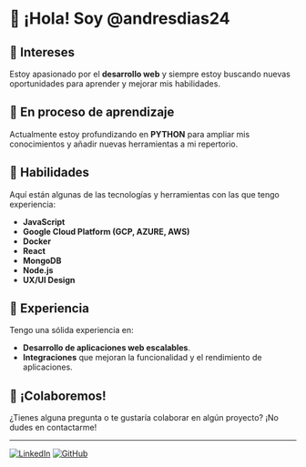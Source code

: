 # 👋 ¡Hola! Soy @andresdias24

## 👀 Intereses
Estoy apasionado por el **desarrollo web** y siempre estoy buscando nuevas oportunidades para aprender y mejorar mis habilidades.

## 🌱 En proceso de aprendizaje
Actualmente estoy profundizando en **PYTHON** para ampliar mis conocimientos y añadir nuevas herramientas a mi repertorio.

## 🚀 Habilidades
Aquí están algunas de las tecnologías y herramientas con las que tengo experiencia:
- **JavaScript**
- **Google Cloud Platform (GCP, AZURE, AWS)**
- **Docker**
- **React**
- **MongoDB**
- **Node.js**
- **UX/UI Design**

## 💼 Experiencia
Tengo una sólida experiencia en:
- **Desarrollo de aplicaciones web escalables**.
- **Integraciones** que mejoran la funcionalidad y el rendimiento de aplicaciones.

## 🤝 ¡Colaboremos!
¿Tienes alguna pregunta o te gustaría colaborar en algún proyecto? ¡No dudes en contactarme!

---

[![LinkedIn](https://img.shields.io/badge/LinkedIn-andresdias24-blue?style=flat-square&logo=linkedin)](https://www.linkedin.com/in/andresdias24)
[![GitHub](https://img.shields.io/badge/GitHub-andresdias24-black?style=flat-square&logo=github)](https://github.com/andresdias24)
